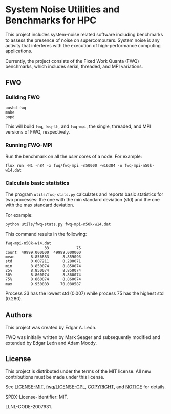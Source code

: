 # System Noise Utilities and Benchmarks for HPC 

This project includes system-noise related software including benchmarks to assess the presence of noise on supercomputers. System noise is any activity that interferes with the execution of high-performance computing applications.

Currently, the project consists of the Fixed Work Quanta (FWQ) benchmarks, which includes serial, threaded, and MPI variations. 


## FWQ 

### Building FWQ
```
pushd fwq
make 
popd
```
This will build `fwq`, `fwq-th`, and `fwq-mpi`, the single, threaded, and MPI versions of FWQ, respectively.  

### Running FWQ-MPI

Run the benchmark on all the *user* cores of a node. For example: 
```
flux run -N1 -n84 -x fwq/fwq-mpi -n50000 -w16384 -o fwq-mpi-n50k-w14.dat
```

### Calculate basic statistics

The program `utils/fwq-stats.py` calculates and reports basic statistics for two processes: the one with the min standard deviation (std) and the one with the max standard deviation. 

For example: 
```
python utils/fwq-stats.py fwq-mpi-n50k-w14.dat 
```
This command results in the following: 
```
fwq-mpi-n50k-w14.dat
                 33            75
count  49999.000000  49999.000000
mean       8.856883      8.859093
std        0.007211      0.280071
min        8.850074      8.850074
25%        8.850074      8.850074
50%        8.860074      8.860074
75%        8.860074      8.860074
max        9.950083     70.080587
```
Process 33 has the lowest std (0.007) while process 75 has the highest std (0.280).


## Authors

This project was created by Edgar A. León. 

FWQ was initially written by Mark Seager and subsequently modified and extended by Edgar León and Adam Moody.  



## License 

This project is distributed under the terms of the MIT license. All new contributions must be made under this license.

See [LICENSE-MIT](LICENSE-MIT), [fwq/LICENSE-GPL](fwq/LICENSE-GPL), [COPYRIGHT](COPYRIGHT), and [NOTICE](NOTICE) for details.

SPDX-License-Identifier: MIT.

LLNL-CODE-2007931.
